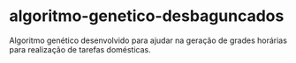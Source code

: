# algoritmo-genetico-desbaguncados

Algoritmo genético desenvolvido para ajudar na geração de grades horárias para realização de tarefas domésticas.
